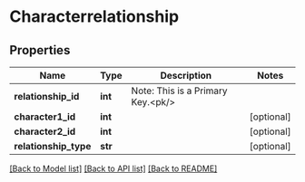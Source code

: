 # Characterrelationship

## Properties
Name | Type | Description | Notes
------------ | ------------- | ------------- | -------------
**relationship_id** | **int** | Note: This is a Primary Key.&lt;pk/&gt; | 
**character1_id** | **int** |  | [optional] 
**character2_id** | **int** |  | [optional] 
**relationship_type** | **str** |  | [optional] 

[[Back to Model list]](../README.md#documentation-for-models) [[Back to API list]](../README.md#documentation-for-api-endpoints) [[Back to README]](../README.md)

